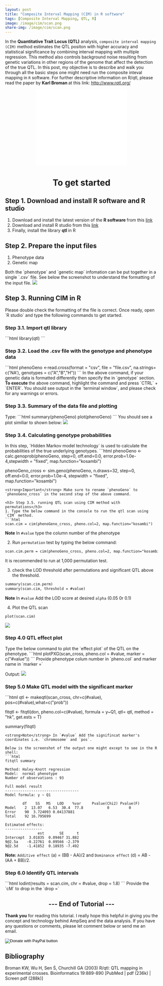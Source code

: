 ```yaml
---
layout: post
title: "Composite Interval Mapping (CIM) in R software"
tags: [Composite Interval Mapping, QTL, R]
image: /image/cim/scan.png
share-img: /image/cim/scan.png
---
```


In the __Quantitative Trait Locus (QTL)__ analysis, `composite interval mapping (CIM)` method  estimates the QTL positon with higher accuracy and statistical significance by combining interval mapping with multiple regression. This method also controls background noise resulting from genetic variations in other regions of the genome that affect the detection of the true QTL. In this post, my objective is to describe and walk you through all the basic steps one might need run the composite inteval mapping in `R` software. For further descriptive information on R/qtl, please read the paper by <strong> Karl Broman </strong> at this link: http://www.rqtl.org/
<center>
<iframe src="//rcm-na.amazon-adsystem.com/e/cm?o=1&p=12&l=ur1&category=warehouse&banner=1ER1MDBDMZ0DPV03XWR2&f=ifr&lc=pf4&linkID=55d9573b62d1088d7092fea4c25c0153&t=aviamazon6-20&tracking_id=aviamazon6-20" width="300" height="250" scrolling="no" border="0" marginwidth="0" style="border:none;" frameborder="0"></iframe>
</center>
<center> <h1> To get started</h1> </center>

<h2> Step 1. Download and install R software and R studio </h2>

<ol>
  <li> Download and install the latest version of the <strong> R software </strong> from this
    <a href="https://cran.r-project.org/mirrors.html"> link </a> </li>
  <li> Download and install R studio from this <a href="https://www.rstudio.com/products/rstudio/download">link</a></li>
  <li> Finally, install the library <strong> qtl </strong> in R </li>
</ol>

<h2> Step 2. Prepare the input files </h2>

<ol>
  <li> Phenotype data </li>
  <li> Genetic map</li>
</ol>
Both the `phenotype` and `genetic map` infomation can be put together in a single `.csv` file. 
See below the screenshot to understand the formatting of the input file.
<img src="/image/cim/file.png">

<h2> Step 3. Running CIM in R </h2>
Please double check the formatting of the file is correct. Once ready, open `R studio` and type the following commands to get started. 

<h3> Step 3.1. Import <strong>qtl</strong> library </h3>
```html
library(qtl)
```

<h3> Step 3.2. Load the .csv file with the genotype and phenotype data </h3>
```html
phenoGeno <-read.cross(format = "csv", file = "file.csv",  
                 na.strings= c('NA'), genotypes = c("A","B","H"))
```
In the above command, if your genetic data is formatted differently then specify the in `genotype` section. <strong> To execute </strong> the above command, highlight the command and press `CTRL` + `ENTER`. You should see output in the `terminal window`, and please check for any warnings or errors. 

<h3> Step 3.3. Summary of the data file and plotting </h3>
Type:
```html
summary(phenoGeno)
plot(phenoGeno)
```
You should see a plot similiar to shown below:
<img src="/image/cim/summaryplot.png">

<h3> Step 3.4. Calculating genotype probabilities </h3>
In this step, `Hidden Markov model technology` is used to calculate the probabilities of the true underlying genotypes. 
```html
phenoGeno <- calc.genoprob(phenoGeno, step=0, off.end=0.0, error.prob=1.0e-4,stepwidth = "fixed", map.function="kosambi")

phenoGeno_cross <- sim.geno(phenoGeno,  n.draws=32, step=0, off.end=0.0, error.prob=1.0e-4, stepwidth = "fixed", map.function="kosambi")
```
<strong>Important</strong> Make sure to rename `phenoGeno` to `phenoGeno_cross` in the second step of the above command.

<h3> Step 3.5. running QTL scan using CIM method with permutations</h3>
1. Type the below command in the console to run the qtl scan using `CIM` method.
```html
scan.cim = cim(phenoGeno_cross, pheno.col=2, map.function="kosambi")
```
<strong>Note</strong> In `#value` type the column number of the phenotype

2. Run `permutation` test by typing the below command:
```html
scan.cim.perm = cim(phenoGeno_cross, pheno.col=2, map.function="kosambi", n.perm=1000)
```
It is recommended to run at 1,000 permutation test.

3. check the LOD threshold after permutations and significant QTL above the threshold.
```html
summary(scan.cim.perm)
summary(scan.cim, threshold = #value)
```
<strong>Note</strong> In `#value` Add the LOD score at desired `alpha` (0.05 0r 0.1) 

4. Plot the QTL scan
```html
plot(scan.cim)
```
<img src="/image/cim/scan2.png" >

<h3> Step 4.0 QTL effect plot</h3>
Type the below command to plot the `effect plot` of the QTL on the phenotype.
```html
plotPXG(scan_cross, pheno.col = #value, marker = c("#value"))
```
Provide phenotype colum number in `pheno.col` and marker name in `marker =`

Output:
<img src="/image/cim/effect.png">

<h3> Step 5.0 Make QTL model with the significant marker</h3>
```html
qtl <- makeqtl(scan_cross, chr=c(#value), pos=c(#value),what=c("prob")) 
       
fitqtl <- fitqtl(don, pheno.col=c(#value), formula = y~Q1, qtl= qtl, method = "hk", get.ests = T)

summary(fitqtl)
```
<strong>Note</strong> In `#value` Add the signifincat marker's coordinates i.e. `chromosome` and `pos`.

Below is the screenshot of the output one might except to see in the R shell:
```html
fitqtl summary

Method: Haley-Knott regression 
Model:  normal phenotype
Number of observations : 93 

Full model result
----------------------------------  
Model formula: y ~ Q1 

      	df    SS   MS   LOD    %var 	Pvalue(Chi2) Pvalue(F)
Model 	 2  13.07	6.53  30.4  77.8           0         0
Error	 90  3.724093 0.04137881                                        
Total	 92 16.795699 

Estimated effects:
-----------------
               est       SE      t
Intercept  3.01835  0.09467 31.882
9@2.5a    -0.22761  0.09566 -2.379
9@2.5d    -1.41852  0.18935 -7.492

```
<strong>Note: </strong>`Additive effect` (a) = (BB - AA)/2 and `Dominance effect` (d) = AB - (AA + BB)/2.

<h3> Step 6.0 Identify QTL intervals</h3>
```html
lodint(results = scan.cim, chr = #value, drop = 1.8)
```
Provide the `cM` to drop in the `drop =`

<center><h2> --- End of Tutorial --- </h2> </center> 

__Thank you__ for reading this tutorial. I really hope this helpful in giving you the concept and technology behind AmpSeq and the data analysis. If you have any questions or comments, please let comment below or send me an email.
<form action="https://www.paypal.com/cgi-bin/webscr" method="post" target="_top">
<input type="hidden" name="cmd" value="_donations" />
<input type="hidden" name="business" value="8ZF7YRTZ42EKU" />
<input type="hidden" name="item_name" value="To support education for all." />
<input type="hidden" name="currency_code" value="USD" />
<input type="image" src="https://www.paypalobjects.com/en_US/i/btn/btn_donateCC_LG.gif" border="0" name="submit" title="PayPal - The safer, easier way to pay online!" alt="Donate with PayPal button" />
<img alt="" border="0" src="https://www.paypal.com/en_US/i/scr/pixel.gif" width="1" height="1" />
</form>


##  Bibliography
Broman KW, Wu H, Sen Ś, Churchill GA (2003) R/qtl: QTL mapping in experimental crosses. Bioinformatics 19:889-890 
[PubMed | pdf (236k) | Screen pdf (288k)]

<!-- Global site tag (gtag.js) - Google Analytics -->
<script async src="https://www.googletagmanager.com/gtag/js?id=UA-123359651-1"></script>
<script>
  window.dataLayer = window.dataLayer || [];
  function gtag(){dataLayer.push(arguments);}
  gtag('js', new Date());
  gtag('config', 'UA-123359651-1');
</script>

<script async src="//pagead2.googlesyndication.com/pagead/js/adsbygoogle.js"></script>
<script>
  (adsbygoogle = window.adsbygoogle || []).push({
    google_ad_client: "ca-pub-5126027065024936",
    enable_page_level_ads: true
  });
</script>
